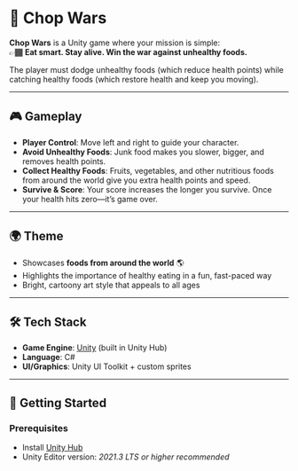 # 🍴 Chop Wars

**Chop Wars** is a Unity game where your mission is simple:  
👉🏾 **Eat smart. Stay alive. Win the war against unhealthy foods.**

The player must dodge unhealthy foods (which reduce health points) while catching healthy foods (which restore health and keep you moving).  

---

## 🎮 Gameplay

- **Player Control**: Move left and right to guide your character.  
- **Avoid Unhealthy Foods**: Junk food makes you slower, bigger, and removes health points.  
- **Collect Healthy Foods**: Fruits, vegetables, and other nutritious foods from around the world give you extra health points and speed.  
- **Survive & Score**: Your score increases the longer you survive. Once your health hits zero—it’s game over.  

---

## 🌍 Theme

- Showcases **foods from around the world** 🌎  
- Highlights the importance of healthy eating in a fun, fast-paced way  
- Bright, cartoony art style that appeals to all ages  

---

## 🛠️ Tech Stack

- **Game Engine**: [Unity](https://unity.com/) (built in Unity Hub)  
- **Language**: C#  
- **UI/Graphics**: Unity UI Toolkit + custom sprites  

---

## 🚀 Getting Started

### Prerequisites
- Install [Unity Hub](https://unity.com/download)  
- Unity Editor version: *2021.3 LTS or higher recommended*  


